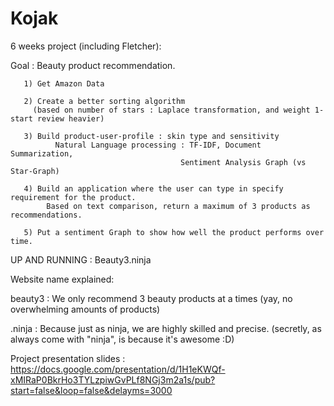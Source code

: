 # Kojak
6 weeks project (including Fletcher):

Goal : Beauty product recommendation.

       1) Get Amazon Data 
       
       2) Create a better sorting algorithm 
         (based on number of stars : Laplace transformation, and weight 1-start review heavier)
       
       3) Build product-user-profile : skin type and sensitivity
              Natural Language processing : TF-IDF, Document Summarization, 
                                          Sentiment Analysis Graph (vs Star-Graph)
       
       4) Build an application where the user can type in specify requirement for the product. 
       		Based on text comparison, return a maximum of 3 products as recommendations.
       		
       5) Put a sentiment Graph to show how well the product performs over time.

UP AND RUNNING : Beauty3.ninja 

Website name explained: 

beauty3 : We only recommend 3 beauty products at a times (yay, no overwhelming amounts of products)

.ninja  : Because just as ninja, we are highly skilled and precise.
(secretly, as always come with "ninja", is because it's awesome :D)

Project presentation slides : https://docs.google.com/presentation/d/1H1eKWQf-xMIRaP0BkrHo3TYLzpiwGvPLf8NGj3m2a1s/pub?start=false&loop=false&delayms=3000


       			
